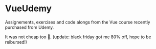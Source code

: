 # VueUdemy

Assignements, exercises and code alongs from the Vue course recently purchased from Udemy. 

It was not cheap too 🤣. (update: black friday got me 80% off, hope to be reibursed!)
